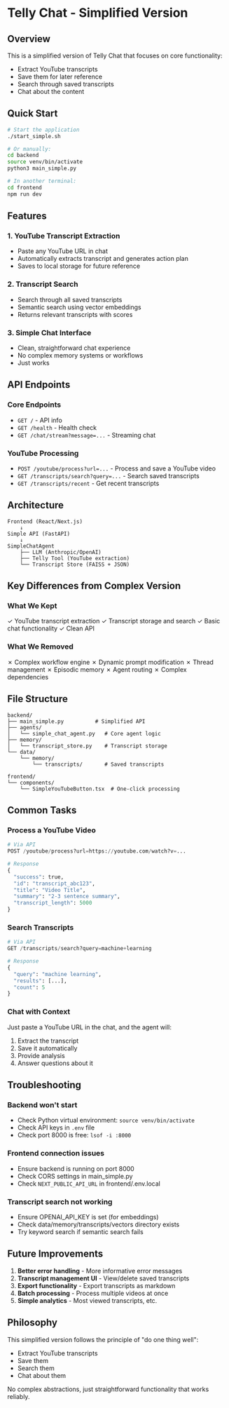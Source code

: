 # Telly Chat - Simplified Version

## Overview

This is a simplified version of Telly Chat that focuses on core functionality:
- Extract YouTube transcripts
- Save them for later reference
- Search through saved transcripts
- Chat about the content

## Quick Start

```bash
# Start the application
./start_simple.sh

# Or manually:
cd backend
source venv/bin/activate
python3 main_simple.py

# In another terminal:
cd frontend
npm run dev
```

## Features

### 1. YouTube Transcript Extraction
- Paste any YouTube URL in chat
- Automatically extracts transcript and generates action plan
- Saves to local storage for future reference

### 2. Transcript Search
- Search through all saved transcripts
- Semantic search using vector embeddings
- Returns relevant transcripts with scores

### 3. Simple Chat Interface
- Clean, straightforward chat experience
- No complex memory systems or workflows
- Just works

## API Endpoints

### Core Endpoints
- `GET /` - API info
- `GET /health` - Health check
- `GET /chat/stream?message=...` - Streaming chat

### YouTube Processing
- `POST /youtube/process?url=...` - Process and save a YouTube video
- `GET /transcripts/search?query=...` - Search saved transcripts
- `GET /transcripts/recent` - Get recent transcripts

## Architecture

```
Frontend (React/Next.js)
    ↓
Simple API (FastAPI)
    ↓
SimpleChatAgent
    ├── LLM (Anthropic/OpenAI)
    ├── Telly Tool (YouTube extraction)
    └── Transcript Store (FAISS + JSON)
```

## Key Differences from Complex Version

### What We Kept
✓ YouTube transcript extraction
✓ Transcript storage and search
✓ Basic chat functionality
✓ Clean API

### What We Removed
✗ Complex workflow engine
✗ Dynamic prompt modification
✗ Thread management
✗ Episodic memory
✗ Agent routing
✗ Complex dependencies

## File Structure

```
backend/
├── main_simple.py          # Simplified API
├── agents/
│   └── simple_chat_agent.py   # Core agent logic
├── memory/
│   └── transcript_store.py    # Transcript storage
└── data/
    └── memory/
        └── transcripts/       # Saved transcripts

frontend/
└── components/
    └── SimpleYouTubeButton.tsx  # One-click processing
```

## Common Tasks

### Process a YouTube Video
```python
# Via API
POST /youtube/process?url=https://youtube.com/watch?v=...

# Response
{
  "success": true,
  "id": "transcript_abc123",
  "title": "Video Title",
  "summary": "2-3 sentence summary",
  "transcript_length": 5000
}
```

### Search Transcripts
```python
# Via API
GET /transcripts/search?query=machine+learning

# Response
{
  "query": "machine learning",
  "results": [...],
  "count": 5
}
```

### Chat with Context
Just paste a YouTube URL in the chat, and the agent will:
1. Extract the transcript
2. Save it automatically
3. Provide analysis
4. Answer questions about it

## Troubleshooting

### Backend won't start
- Check Python virtual environment: `source venv/bin/activate`
- Check API keys in `.env` file
- Check port 8000 is free: `lsof -i :8000`

### Frontend connection issues
- Ensure backend is running on port 8000
- Check CORS settings in main_simple.py
- Check `NEXT_PUBLIC_API_URL` in frontend/.env.local

### Transcript search not working
- Ensure OPENAI_API_KEY is set (for embeddings)
- Check data/memory/transcripts/vectors directory exists
- Try keyword search if semantic search fails

## Future Improvements

1. **Better error handling** - More informative error messages
2. **Transcript management UI** - View/delete saved transcripts
3. **Export functionality** - Export transcripts as markdown
4. **Batch processing** - Process multiple videos at once
5. **Simple analytics** - Most viewed transcripts, etc.

## Philosophy

This simplified version follows the principle of "do one thing well":
- Extract YouTube transcripts
- Save them
- Search them
- Chat about them

No complex abstractions, just straightforward functionality that works reliably.
